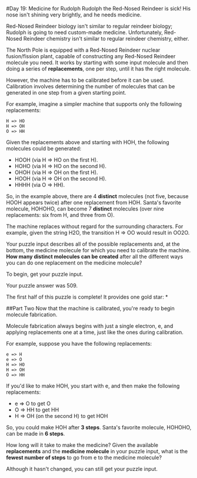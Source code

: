 #Day 19: Medicine for Rudolph
Rudolph the Red-Nosed Reindeer is sick! His nose isn't shining very brightly, and he needs medicine.

Red-Nosed Reindeer biology isn't similar to regular reindeer biology; Rudolph is going to need custom-made medicine. 
Unfortunately, Red-Nosed Reindeer chemistry isn't similar to regular reindeer chemistry, either.

The North Pole is equipped with a Red-Nosed Reindeer nuclear fusion/fission plant, capable of constructing any 
Red-Nosed Reindeer molecule you need. It works by starting with some input molecule and then doing a series of 
**replacements**, one per step, until it has the right molecule.

However, the machine has to be calibrated before it can be used. Calibration involves determining the number of 
molecules that can be generated in one step from a given starting point.

For example, imagine a simpler machine that supports only the following replacements:
```
H => HO
H => OH
O => HH
```
Given the replacements above and starting with HOH, the following molecules could be generated:

* HOOH (via H => HO on the first H).
* HOHO (via H => HO on the second H).
* OHOH (via H => OH on the first H).
* HOOH (via H => OH on the second H).
* HHHH (via O => HH).

So, in the example above, there are 4 **distinct** molecules (not five, because HOOH appears twice) after one 
replacement from HOH. Santa's favorite molecule, HOHOHO, can become 7 **distinct** molecules (over nine 
replacements: six from H, and three from O).

The machine replaces without regard for the surrounding characters. For example, given the string H2O, 
the transition H => OO would result in OO2O.

Your puzzle input describes all of the possible replacements and, at the bottom, the medicine molecule for which 
you need to calibrate the machine. **How many distinct molecules can be created** after all the different ways you 
can do one replacement on the medicine molecule?

To begin, get your puzzle input.

Your puzzle answer was 509.

The first half of this puzzle is complete! It provides one gold star: *

##Part Two
Now that the machine is calibrated, you're ready to begin molecule fabrication.

Molecule fabrication always begins with just a single electron, e, and applying replacements one at a time, just like 
the ones during calibration.

For example, suppose you have the following replacements:
```
e => H
e => O
H => HO
H => OH
O => HH
```
If you'd like to make HOH, you start with e, and then make the following replacements:

* e => O to get O
* O => HH to get HH
* H => OH (on the second H) to get HOH

So, you could make HOH after **3 steps**. Santa's favorite molecule, HOHOHO, can be made in **6 steps**.

How long will it take to make the medicine? Given the available **replacements** and the **medicine molecule** in your 
puzzle input, what is the **fewest number of steps** to go from e to the medicine molecule?

Although it hasn't changed, you can still get your puzzle input.